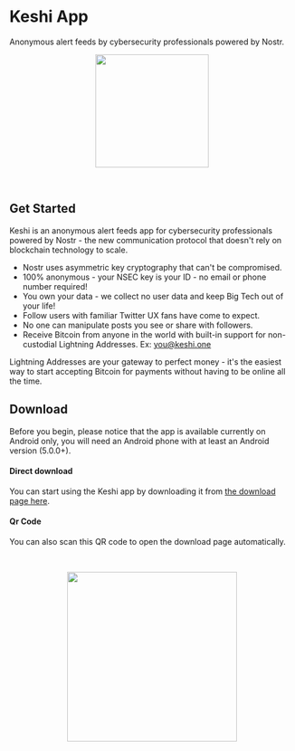 ﻿# Keshi App
 
Anonymous alert feeds by cybersecurity professionals powered by Nostr.
<br>

<p align="center">
<img src="./assets/single_s_white_bg.png" width="200" />
</p>

<br>

## Get Started

Keshi is an anonymous alert feeds app for cybersecurity professionals powered by Nostr - the new communication protocol that doesn't rely on blockchain technology to scale.

- Nostr uses asymmetric key cryptography that can't be compromised.
- 100% anonymous - your NSEC key is your ID - no email or phone number required!
- You own your data - we collect no user data and keep Big Tech out of your life!
- Follow users with familiar Twitter UX fans have come to expect.
- No one can manipulate posts you see or share with followers.
- Receive Bitcoin from anyone in the world with built-in support for non-custodial Lightning Addresses.
Ex: you@keshi.one

Lightning Addresses are your gateway to perfect money - it's the easiest way to start accepting Bitcoin for payments without having to be online all the time.

## Download

Before you begin, please notice that the app is available currently on Android only, you will need an Android phone with at least an Android version (5.0.0+).

#### Direct download

You can start using the Keshi app by downloading it from [the download page here](https://github.com/Keshi-Engineering/Keshi-app/releases/tag/v0.9.45).

#### Qr Code

You can also scan this QR code to open the download page automatically.

<br>

<p align="center">
<img src="https://github.com/Keshi-Engineering/Keshi-app/assets/25140579/ed426762-6697-4bd4-82f2-03fb2125b078" width="300" />
</p>

